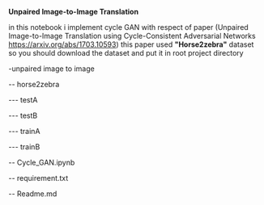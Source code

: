 **Unpaired Image-to-Image Translation**


in this notebook i implement cycle GAN with respect of paper
(Unpaired Image-to-Image Translation using Cycle-Consistent Adversarial Networks https://arxiv.org/abs/1703.10593)
this paper used **"Horse2zebra"** dataset
so you should download the dataset and put it in root project directory

-unpaired image to image

-- horse2zebra

--- testA

--- testB

--- trainA

--- trainB

-- Cycle_GAN.ipynb

-- requirement.txt

-- Readme.md